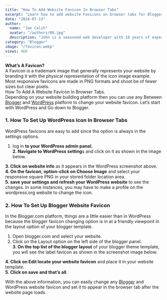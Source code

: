 ```yaml
---
title: "How To Add Website Favicon In Browser Tabs"
excerpt: "Learn how to add website Favicons on browser tabs for Blogger & Wordpress. With step-by-step implementation to website. Add Favicon today"
date: "2024-07-13"
author:
  name: "Joe Calih"
  avatar: "/authors/08.jpg"
  description: "John is a seasoned web developer with 10 years of experience in React and Next.js."
category: "Blogger"
image: "/favicon.webp"
views: 466
---
```



**What’s A Favicon?**  
A Favicon is a trademark image that generally represents your website by branding it with the physical representation of the icon image example. Most responsive favicons are made in PNG formats and shoot be of fewer sizes but clear pixels.  
How To Add A Website Favicon In Browser Tabs.  
Depending on your website building platform then you can use any Between [Blogger](http://blogger.com) and [WordPress](http://wordpress.org) platform to change your website favicon. Let’s start with WordPress and Go down to Blogger.

### 1. How To Set Up WordPress Icon In Browser Tabs

WordPress favicons are easy to add since the option is always in the settings options.  
1. log in **to your WordPress admin panel.**  
**2. Navigate to WordPress setting**s and click on it as shown in the image below.

**3. Click on website info** as it appears in the WordPress screenshot above.  
**4. On the favicon, option-click on Choose Image** and select your responsive square PNG in your stored folder location area.  
**5. save your settings and refresh your WordPress website** to see the changes. In some instances, you may have to make a profile on the wordpress.org website to change the icon.

### 2. How To Set Up Blogger Website Favicon

In the Blogger.com platform, things are a little easier than in WordPress because the blogger favicon changing option is in at a friendly viewpoint in the layout option of your blogger template.  
1. Open blogger.com and select your website.  
2. Click on the Layout option on the left side of the blogger panel.  
**3. On the top list of the blogger layout** of your blogger theme template, you will see the label favicon as shown in the screenshot image below.

**4. Click on Edit locate your website favicon** and place it in your website template.  
**5. Click on save and that’s all**.

With the above information, you can easily change any [Blogger](/related-posts-widgets-for-blogger/) and WordPress website favicon and set it to appear in the browser tab after the website page loads.